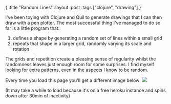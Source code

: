 {
:title "Random Lines"
:layout :post
:tags ["clojure", "drawing"]
}

I've been toying with Clojure and Quil to generate drawings that I can then draw with a pen plotter. The most successful thing I've managed to do so far is a little program that:

1. defines a shape by generating a random set of lines within a small grid
2. repeats that shape in a larger grid, randomly varying its scale and rotation

The grids and repetition create a pleasing sense of regularity whilst the randomness leaves just enough room for some surprises. I find myself looking for extra patterns, even in the aspects I know to be random.

Every time you load this page you'll get a different image below:
![](https://protected-brook-19426.herokuapp.com/)

(It may take a while to load because it's on a free heroku instance and spins down after 30min of inactivity)
